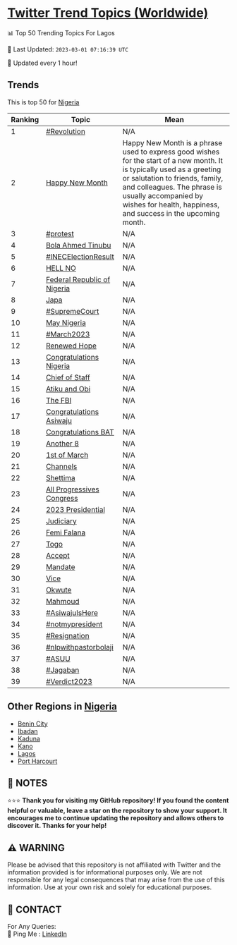 [Twitter Trend Topics (Worldwide)](https://github.com/ErcinDedeoglu/Twitter-Trend-Topics)
==========


📊 Top 50 Trending Topics For Lagos

📆 Last Updated: `2023-03-01 07:16:39 UTC`

🔧 Updated every 1 hour!


## Trends

This is top 50 for [Nigeria](</Nigeria>)

| Ranking | Topic | Mean |
| ------- | ------------ | ------------ |
| 1 | [#Revolution](http://twitter.com/search?q=%23Revolution) | N/A |
| 2 | [Happy New Month](http://twitter.com/search?q=Happy+New+Month) | Happy New Month is a phrase used to express good wishes for the start of a new month. It is typically used as a greeting or salutation to friends, family, and colleagues. The phrase is usually accompanied by wishes for health, happiness, and success in the upcoming month. |
| 3 | [#protest](http://twitter.com/search?q=%23protest) | N/A |
| 4 | [Bola Ahmed Tinubu](http://twitter.com/search?q=Bola+Ahmed+Tinubu) | N/A |
| 5 | [#INECElectionResult](http://twitter.com/search?q=%23INECElectionResult) | N/A |
| 6 | [HELL NO](http://twitter.com/search?q=HELL+NO) | N/A |
| 7 | [Federal Republic of Nigeria](http://twitter.com/search?q=Federal+Republic+of+Nigeria) | N/A |
| 8 | [Japa](http://twitter.com/search?q=Japa) | N/A |
| 9 | [#SupremeCourt](http://twitter.com/search?q=%23SupremeCourt) | N/A |
| 10 | [May Nigeria](http://twitter.com/search?q=May+Nigeria) | N/A |
| 11 | [#March2023](http://twitter.com/search?q=%23March2023) | N/A |
| 12 | [Renewed Hope](http://twitter.com/search?q=Renewed+Hope) | N/A |
| 13 | [Congratulations Nigeria](http://twitter.com/search?q=Congratulations+Nigeria) | N/A |
| 14 | [Chief of Staff](http://twitter.com/search?q=Chief+of+Staff) | N/A |
| 15 | [Atiku and Obi](http://twitter.com/search?q=Atiku+and+Obi) | N/A |
| 16 | [The FBI](http://twitter.com/search?q=The+FBI) | N/A |
| 17 | [Congratulations Asiwaju](http://twitter.com/search?q=Congratulations+Asiwaju) | N/A |
| 18 | [Congratulations BAT](http://twitter.com/search?q=Congratulations+BAT) | N/A |
| 19 | [Another 8](http://twitter.com/search?q=Another+8) | N/A |
| 20 | [1st of March](http://twitter.com/search?q=1st+of+March) | N/A |
| 21 | [Channels](http://twitter.com/search?q=Channels) | N/A |
| 22 | [Shettima](http://twitter.com/search?q=Shettima) | N/A |
| 23 | [All Progressives Congress](http://twitter.com/search?q=All+Progressives+Congress) | N/A |
| 24 | [2023 Presidential](http://twitter.com/search?q=2023+Presidential) | N/A |
| 25 | [Judiciary](http://twitter.com/search?q=Judiciary) | N/A |
| 26 | [Femi Falana](http://twitter.com/search?q=Femi+Falana) | N/A |
| 27 | [Togo](http://twitter.com/search?q=Togo) | N/A |
| 28 | [Accept](http://twitter.com/search?q=Accept) | N/A |
| 29 | [Mandate](http://twitter.com/search?q=Mandate) | N/A |
| 30 | [Vice](http://twitter.com/search?q=Vice) | N/A |
| 31 | [Okwute](http://twitter.com/search?q=Okwute) | N/A |
| 32 | [Mahmoud](http://twitter.com/search?q=Mahmoud) | N/A |
| 33 | [#AsiwajuIsHere](http://twitter.com/search?q=%23AsiwajuIsHere) | N/A |
| 34 | [#notmypresident](http://twitter.com/search?q=%23notmypresident) | N/A |
| 35 | [#Resignation](http://twitter.com/search?q=%23Resignation) | N/A |
| 36 | [#nlpwithpastorbolaji](http://twitter.com/search?q=%23nlpwithpastorbolaji) | N/A |
| 37 | [#ASUU](http://twitter.com/search?q=%23ASUU) | N/A |
| 38 | [#Jagaban](http://twitter.com/search?q=%23Jagaban) | N/A |
| 39 | [#Verdict2023](http://twitter.com/search?q=%23Verdict2023) | N/A |



## Other Regions in [Nigeria](</Nigeria>)

* [Benin City](</Nigeria/Benin City.md>)
* [Ibadan](</Nigeria/Ibadan.md>)
* [Kaduna](</Nigeria/Kaduna.md>)
* [Kano](</Nigeria/Kano.md>)
* [Lagos](</Nigeria/Lagos.md>)
* [Port Harcourt](</Nigeria/Port Harcourt.md>)



## 📝 NOTES

⭐⭐⭐ **Thank you for visiting my GitHub repository! If you found the content helpful or valuable, leave a star on the repository to show your support. It encourages me to continue updating the repository and allows others to discover it. Thanks for your help!**


## ⚠️ WARNING

Please be advised that this repository is not affiliated with Twitter and the information provided is for informational purposes only. We are not responsible for any legal consequences that may arise from the use of this information. Use at your own risk and solely for educational purposes.


## 📨 CONTACT

 For Any Queries:  
            🏓 Ping Me : [LinkedIn](https://www.linkedin.com/in/ercindedeoglu/)

